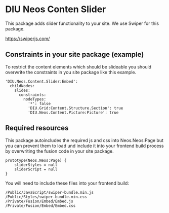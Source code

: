 
# DIU Neos Conten Slider

This package adds slider functionality to your site. We use Swiper for this package.
                                                     
https://swiperjs.com/


## Constraints in your site package (example)

To restrict the content elements which should be slideable you should overwrite the constraints in you site package like this example.

```
'DIU.Neos.Content.Slider:Embed':
  childNodes:
    slides:
      constraints:
        nodeTypes:
          '*': false
          'DIU.Grid:Content.Structure.Section': true
          'DIU.Neos.Content.Picture:Picture': true

```

## Required resources

This package autoincludes the required js and css into Neos.Neos:Page but you can prevent them to load und include it into your frontend build process by overwriting the fusion code in your site package.

```
prototype(Neos.Neos:Page) {
    sliderStyles = null
    sliderScript = null
}
```

You will need to include these files into your frontend build:

```
/Public/JavaScript/swiper-bundle.min.js
/Public/Styles/swiper-bundle.min.css
/Private/Fusion/Embed/Embed.js
/Private/Fusion/Embed/Embed.css 
```
